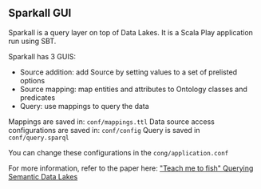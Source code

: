 Sparkall GUI
--
Sparkall is a query layer on top of Data Lakes. It is a Scala Play application run using SBT.

Sparkall has 3 GUIS:
- Source addition: add Source by setting values to a set of prelisted options
- Source mapping: map entities and attributes to Ontology classes and predicates
- Query: use mappings to query the data


Mappings are saved in: `conf/mappings.ttl`
Data source access configurations are saved in: `conf/config`
Query is saved in `conf/query.sparql`

You can change these configurations in the `cong/application.conf`

For more information, refer to the paper here: ["Teach me to fish" Querying Semantic Data Lakes](https://www.researchgate.net/publication/322526357_%27Teach_me_to_fish%27_Querying_Semantic_Data_Lakes)

